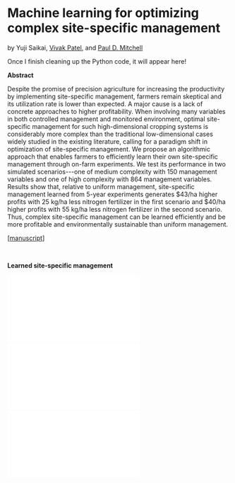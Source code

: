 # Machine learning for optimizing complex site-specific management
by Yuji Saikai, [Vivak Patel](http://pages.stat.wisc.edu/~vrpatel6/), and [Paul D. Mitchell](https://aae.wisc.edu/faculty/pdmitchell/)

Once I finish cleaning up the Python code, it will appear here!

**Abstract**

Despite the promise of precision agriculture for increasing the productivity by implementing site-specific management, farmers remain skeptical and its utilization rate is lower than expected. A major cause is a lack of concrete approaches to higher profitability. When involving many variables in both controlled management and monitored environment, optimal site-specific management for such high-dimensional cropping systems is considerably more complex than the traditional low-dimensional cases widely studied in the existing literature, calling for a paradigm shift in optimization of site-specific management. We propose an algorithmic approach that enables farmers to efficiently learn their own site-specific management through on-farm experiments. We test its performance in two simulated scenarios---one of medium complexity with 150 management variables and one of high complexity with 864 management variables. Results show that, relative to uniform management, site-specific management learned from 5-year experiments generates $43/ha higher profits with 25 kg/ha less nitrogen fertilizer in the first scenario and $40/ha higher profits with 55 kg/ha less nitrogen fertilizer in the second scenario. Thus, complex site-specific management can be learned efficiently and be more profitable and environmentally sustainable than uniform management.

[[manuscript](bopa.pdf)]

&nbsp;

**Learned site-specific management**

![](mngmnt_learned_B0.pdf)
![](mngmnt_learned_B1.pdf)
![](mngmnt_learned_B2.pdf)
